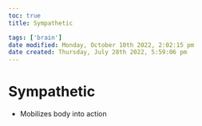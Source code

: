 ```yaml
---
toc: true
title: Sympathetic

tags: ['brain']
date modified: Monday, October 10th 2022, 2:02:15 pm
date created: Thursday, July 28th 2022, 5:59:06 pm
---
```


# Sympathetic
- Mobilizes body into action



